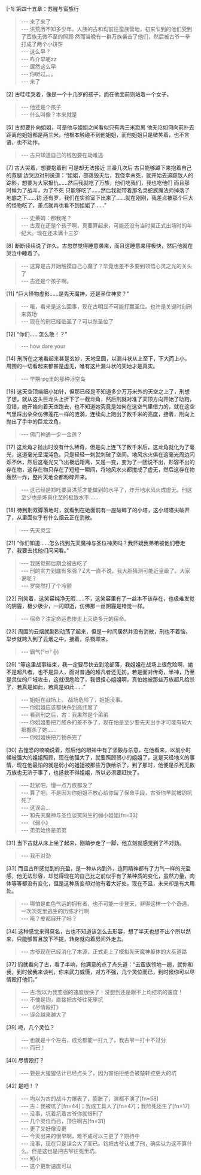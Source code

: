 
[-1] 第四十五章：苏醒与蛮族行
>--- 来了来了<br>
>--- 洪荒历不知多少年，人族的古和均前往蛮族营地，初来乍到的他们受到了蛮族无微不至的照顾
然而当晚有一群万族袭击了他们，然后被古爷一拳打成了两个小饼饼<br>
>--- 这么早？<br>
>--- 咋介早呢zz<br>
>--- 居然这么早<br>
>--- 你听过。。。<br>
>--- 来了<br>

[2] 古哇哇哭着，像是一个十几岁的孩子，而在他面前则站着一个女子。
>--- 他还是个孩子<br>
>--- 什么叫像？本来就是<br>

[5] 古想要扑向姐姐，可是他与姐姐之间看似只有两三米距离 他无论如何向前扑去 距离他姐姐都是两三米，他根本触碰不到他姐姐，而他姐姐只是微笑着，也不言语，也不动作。
>--- 古只知道自己的钱包要在劫难逃<br>

[7] 古大哭着，想要抱着刑 可是却无法接近 三番几次后 古只能够蹲下来抱着自己的双腿 边哭边对刑说道：“姐姐，部落毁灭后，我侥幸未死，就开始去追踪敌人的踪影，想要为大家报仇……然后我就吃了万族，他们吃我们，我也吃他们 而且那时候为了战斗，为了不死 只能够吃了……然后我就带着那名灵蛇族魔法师掉落了地底之下……钧 还有罗，我们在实验室下出来了……就在刚刚，我差点被那个巨大的怪物吃了，差点就再也看不到姐姐了……”
>--- 史莱姆：那我呢？<br>
>--- 古现在还是个孩子啊，真要算起来，可能还没有当时昊正式出场时的年纪大。现在还未满十三岁<br>

[8] 断断续续说了许久，古忽然觉得睡意袭来，而且这睡意来得极快，然后他就在哭泣中睡着了。
>--- 这算是古开始触摸自己心魔了？毕竟也差不多要到领悟心灵之光的关头了<br>
>--- 古还是个孩子啊。<br>

[11] “巨大怪物虚影……是先天魔神，还是圣位神灵？”
>--- 哦，看来是这么回事，现在古明显不可能打赢圣位。也许是关键时刻刑来救场<br>
>--- 现在的刑已经临圣了？可以杀圣位了<br>

[12] “你们……怎么敢！？”
>--- how dare your<br>

[14] 刑所在之地看起来甚是玄妙，天地呈圆，以漏斗状从上至下，下大而上小，周围的一切看起来都甚是虚无，唯有这片漏斗状的天地才是真实。
>--- 早期rpg里的那种浮空岛<br>

[16] 这天空顶端细小如针，但那已经是不知道多少万万米外的天空之上了，刑想了想，就从这头巨龙头上折下了一截龙角，然后刑就对准了天顶方向开始了助跑，没错，她开始向着天空跑去，也不知道她究竟是如何在这空气里借力的，就在这空气里踩出朵朵仿佛莲花一样的涟漪，连续向上跑出了数千米的高度，接着，刑向上抛出了手中的巨龙龙角。
>--- 佛门神通一步一金莲？<br>

[17] 这龙角才抛出时没有什么稀奇，但是向上连飞了数千米后，这龙角就化为了毫光，这道毫光呈混沌色，只是轻轻一刺就刺破了空间，地风水火俱在这毫光周边闪烁不休，然后这毫光又飞出极远距离，又是一变，变为了一团说不出，形容不出的存在物，这存在物只存在了短短一瞬间，将地风水火都搅成了虚无，然后这存在物轰然一炸，整片天地全都粉碎开来。
>--- 这已经是郑吒要真洪荒才能做到的水平了，炸开地水风火成虚无。刑这至少也是炼真化至的极致水平……<br>

[18] 待到刑双脚落地时，就看到在她面前有一座破碎了的小塔，这小塔塔尖破开了，从里面似乎有什么烟云正在消散。
>--- 先天灵宝<br>

[21] “你们知道……怎么找到先天魔神与圣位神灵吗？我怀疑我弟弟被他们卷走了，我要去找他们问问看。”
>--- 我感觉邢后期会被古吃了<br>
>--- 刑的实力到底有多强？Z大一直不说，我大胆猜测可能近皇级了。大家说呢？<br>
>--- 罗突然打了个冷颤<br>

[22] 刑笑着，这笑容纯净无暇……不，这笑容里有了一丝本不该存在，也极难发觉的阴霾，极少极少，一闪即逝，仿佛那一丝阴霾是错觉一样。
>--- 宿命？注定命运悲惨走上灭绝多元的宿命。<br>

[23] 周围的云烟就剧烈动荡了起来，但是一时间居然并没有消散，刑也不着恼，举步就跨入到了云烟之中，接着，杀戮即来。
>--- 霸气(°ㅂ° ╬)<br>

[29] “等这里战事结束，我一定要尽快去到沧部落，我姐姐在战场上很危险啊，她不是超凡者，也不是异人，面对普通的超凡者还无妨，若是面对传奇，半神，乃至是灵位的广域攻击，这就很危险了，我很担心姐姐啊，真怕她被那些万族超凡给杀了，若真是如此，若真是如此……”
>--- 姐姐在战场上。
战场危险了，姐姐没事。<br>
>--- 你姐姐应该都快杀到高纬度了<br>
>--- 看到刑之后，古：我果然是个弟弟<br>
>--- 你姐姐要把万族杀的差不多了，现在怕是至少要先天出手才可能有较大把握杀了她……<br>
>--- 你姐姐快把万物杀完了<br>

[30] 古惶恐的喃喃说着，然后他的眼神中有了坚毅与杀意，在他看来，以前小时候被强大的姐姐照顾，现在他强大了，就要照顾弱小的姐姐了，这是天经地义的事情，现在他最怕的就是弱小的姐姐被那些万族给杀了，到了那时，他便是杀死无数万族也无济于事了，也拯救不得姐姐，所以必须要赶快了。
>--- 赶紧吧，慢一点万族都没了<br>
>--- 算了吧，不是因为你姐姐不放心给你留了保命手段，古爷你早就被钧坑死了<br>
>--- 这误会…<br>
>--- 和先天魔神与圣位谈笑风生的弱小姐姐[fn=33]<br>
>--- 《弱小》<br>
>--- 弟弟始终是弟弟<br>

[31] 当下古就从床上坐了起来，刚踏步走了一脚，他立刻就感觉到了不对劲。
>--- 我不对劲<br>

[33] 而且古所感觉到的充盈，是一种从内到外，连同精神都有了力气一样的充盈感，他无法形容，却觉得现在的自己比之前似乎有了某种质的变化，虽然力量，肉体等等都没有变化，但是这种质变却对他有着大好处，现在不显，未来却是有大用处。
>--- 哪怕是血色气运的拥有者，也不可能一步登天，非得这样一个个奇遇，一次次死里逃生的历练才行啊<br>
>--- 哦？皮都展开了吗？<br>

[34] 这种感觉来得莫名，古也不知道该怎么去形容，想了半天也想不出个所以然来，只能够暂且放下不提，转身就向着房间外走去。
>--- 古爷现在已经消化了本源，正式走上了模拟先天魔神躯体的大巫道路<br>

[37] 钧就看向了古，看了半响，他满意的点了点头道：“去蛮族领地一趟，就你和我，到时候我来谈判，你来武力威慑，对方不强，几个灵位而已，到时候你可以尽情殴打他们。”
>--- 古:我以为我变强的速度很快了！没想到还是跟不上均挖坑的速度！<br>
>--- 不愧是钧，直接把古爷往死里坑<br>
>--- 《尽情殴打》<br>
>--- 误会越来越大了<br>

[39] 呃，几个灵位？
>--- 也就是十个左右，成龙都能一打九了，我古爷一打十不过分<br>
>--- 而已！<br>

[40] 尽情殴打？
>--- 要是大猩猩估计已经点头了，因为害怕拒绝会被楚轩挖更大的坑<br>

[42] 是吧！？
>--- 均以为古的战斗力爆表了，膨胀了，演都不演了[fn=58]<br>
>--- 古：我被坑了[fn=44]；我成工具人了[fn=47]；我险死还生了[fn=17]<br>
>--- 没事，坑着坑着古爷你就很刑了<br>
>--- 几个灵位而已，顶住啊古[fn=31]<br>
>--- 更了又好像没更<br>
>--- 今天出来的很早啊，难不成可以三更了？期待中<br>
>--- 没事，现在只是误会大了而已。钧把古爷认成了刑，确实认为这不算什么。但是这也是把古爷往死里坑。<br>
>--- 短小<br>
>--- 这个更新速度可以<br>
